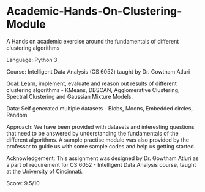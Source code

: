 # Academic-Hands-On-Clustering-Module
A Hands on academic exercise around the fundamentals of different clustering algorithms

Language: Python 3

Course: Intelligent Data Analysis (CS 6052) taught by Dr. Gowtham Atluri

Goal: Learn, implement, evaluate and reason out results of different clustering algorithms - KMeans, DBSCAN, Agglomerative Clustering, Spectral Clustering and Gaussian Mixture Models.

Data: Self generated multiple datasets - Blobs, Moons, Embedded circles, Random

Approach: We have been provided with datasets and interesting questions that need to be answered by understanding the fundamentals of the different algorithms. A sample practise module was also provided by the professor to guide us with some sample codes and help us getting started.

Acknowledgement: This assignment was designed by Dr. Gowtham Atluri as a part of requirement for CS 6052 - Intelligent Data Analysis course, taught at the University of Cincinnati.

Score: 9.5/10
